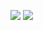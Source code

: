 ![](https://github.com/Error-4-You/github-stats/blob/master/generated/overview.svg)
![](https://github.com/Error-4-You/github-stats/blob/master/generated/languages.svg)
